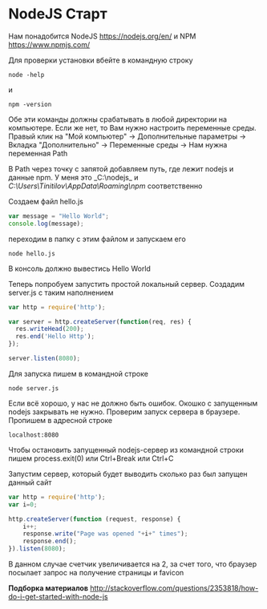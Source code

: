 # NodeJS Старт

Нам понадобится NodeJS https://nodejs.org/en/ и NPM https://www.npmjs.com/

Для проверки установки вбейте в командную строку

```cli
node -help
```

и

```cli
npm -version
```
Обе эти команды должны срабатывать в любой директории на компьютере. Если же нет, то Вам нужно настроить переменные среды. Правый клик на "Мой компьютер" -> Дополнительные параметры -> Вкладка "Дополнительно" -> Переменные среды -> Нам нужна переменная Path

В Path через точку с запятой добавляем путь, где лежит nodejs и данные npm. У меня это _C:\nodejs\_ и _C:\Users\Tinitilov\AppData\Roaming\npm_ соответственно  


Создаем файл hello.js

```js
var message = "Hello World";
console.log(message);
```

переходим в папку с этим файлом и запускаем его

```cli
node hello.js
```

В консоль должно вывестись Hello World

Теперь попробуем запустить простой локальный сервер. Создадим server.js с таким наполнением

```js
var http = require('http');

var server = http.createServer(function(req, res) {
  res.writeHead(200);
  res.end('Hello Http');
});

server.listen(8080);
```

Для запуска пишем в командной строке

```cli
node server.js
```

Если всё хорошо, у нас не должно быть ошибок. Окошко с запущенным nodejs закрывать не нужно. Проверим запуск сервера в браузере. Пропишем в адресной строке

```cli
localhost:8080
```

Чтобы остановить запущенный nodejs-сервер из командной строки пишем process.exit(0) или Ctrl+Break или Ctrl+C


Запустим сервер, который будет выводить сколько раз был запущен данный сайт

```js
var http = require('http');
var i=0;

http.createServer(function (request, response) {
    i++;   
    response.write("Page was opened "+i+" times");
    response.end();
}).listen(8080);
```

В данном случае счетчик увеличивается на 2, за счет того, что браузер посылает запрос на получение страницы и favicon 



**Подборка материалов**
http://stackoverflow.com/questions/2353818/how-do-i-get-started-with-node-js
